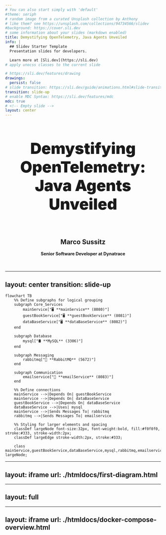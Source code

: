 ```yaml
---
# You can also start simply with 'default'
#theme: seriph
# random image from a curated Unsplash collection by Anthony
# like them? see https://unsplash.com/collections/94734566/slidev
#background: https://cover.sli.dev
# some information about your slides (markdown enabled)
title: Demystifying OpenTelemetry, Java Agents Unveiled
info: |
  ## Slidev Starter Template
  Presentation slides for developers.

  Learn more at [Sli.dev](https://sli.dev)
# apply unocss classes to the current slide

# https://sli.dev/features/drawing
drawings:
  persist: false
# slide transition: https://sli.dev/guide/animations.html#slide-transitions
transition: slide-up
# enable MDC Syntax: https://sli.dev/features/mdc
mdc: true
# <!-- Empty slide -->
layout: center
---
```


<style>
.headline {
    font-weight: 1000;
    text-align: center;
    font-size: 50px;
}

.headline-smol {
    font-weight: bold;
    text-align: center;
}

.addonestuff {
    font-weight: bold;
    text-align: center;
}
.centerLogo {
    justify-items: anchor-center;
    transform: scale(0.3);
}
.centerQrCOde {
    justify-items: anchor-center;
    transform: scale(0.3);
}
</style>


<h1 class="headline">Demystifying OpenTelemetry: Java Agents Unveiled</h1><br />
<h2 class="headline-smol">Marco Sussitz</h2>

<div class="addonestuff">Senior Software Developer at Dynatrace</div>
<br /><br />
<div class="centerLogo">
    <img src="./pictures/Dynatrace_Logo.png" alt=""/>
</div>

---
layout: center
transition: slide-up
---

```mermaid
flowchart TB
    %% Define subgraphs for logical grouping
    subgraph Core_Services
        mainService["🖥️ **mainService** (8080)"]
        guestBookService["🖥️ **guestBookService** (8081)"]
        dataBaseService["🖥️ **dataBaseService** (8082)"]
    end

    subgraph Database
        mysql["🛢️ **MySQL** (3306)"]
    end

    subgraph Messaging
        rabbitmq["📨 **RabbitMQ** (5672)"]
    end

    subgraph Communication
        emailservice["📧 **emailService** (8083)"]
    end

    %% Define connections
    mainService -->|Depends On| guestBookService
    mainService -->|Depends On| dataBaseService
    guestBookService -->|Depends On| dataBaseService
    dataBaseService -->|Uses| mysql
    mainService -->|Sends Messages To| rabbitmq
    rabbitmq -->|Sends Messages To| emailservice

    %% Styling for larger elements and spacing
    classDef largeNode font-size:32px, font-weight:bold, fill:#f0f0f0, stroke:#333, stroke-width:2px;
    classDef largeEdge stroke-width:2px, stroke:#333;

    class mainService,guestBookService,dataBaseService,mysql,rabbitmq,emailservice largeNode;
```

---
layout: iframe
url: ./htmldocs/first-diagram.html
---

---
layout: full
---
<LazyIframe url="http://localhost:8080" />

---
layout: iframe
url: ./htmldocs/docker-compose-overview.html
---

